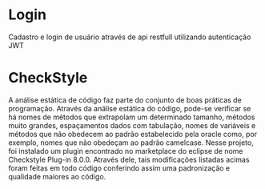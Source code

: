 # Login
Cadastro e login de usuário através de api restfull utilizando autenticação JWT


# CheckStyle

A análise estática de código faz parte do conjunto de boas práticas de programação. Através da análise estática do código, pode-se verificar se há nomes de métodos que extrapolam um determinado tamanho, métodos muito grandes, espaçamentos dados com tabulação, nomes de variáveis e métodos que não obedecem ao padrão estabelecido pela oracle como, por exemplo, nomes que não obedeçam ao padrão camelcase. Nesse projeto, foi instalado um plugin encontrado no marketplace do eclipse de nome Checkstyle Plug-in 8.0.0. Através dele, tais modificações listadas acimas foram feitas em todo código conferindo assim uma padronização e qualidade maiores ao código.
